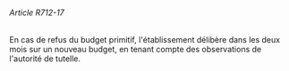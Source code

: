 ###### Article R712-17

En cas de refus du budget primitif, l'établissement délibère dans les deux mois sur un nouveau budget, en tenant compte des observations de l'autorité de tutelle.


